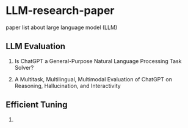 # LLM-research-paper
paper list about large language model (LLM)

## LLM Evaluation

1. Is ChatGPT a General-Purpose Natural Language Processing Task Solver? 
  
2. A Multitask, Multilingual, Multimodal Evaluation of ChatGPT on Reasoning, Hallucination, and Interactivity

## Efficient Tuning

1.
